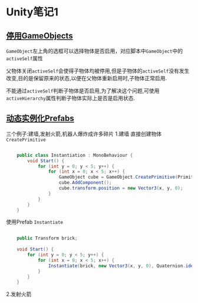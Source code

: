 # Unity笔记1

## [停用GameObjects](https://docs.unity3d.com/Manual/DeactivatingGameObjects.html)
`GameObject`左上角的选框可以选择物体是否启用，对应脚本中`GameObject`中的`activeSelf`属性

父物体关闭`activeSelf`会使得子物体均被停用,但是子物体的`activeSelf`没有发生改变,目的是保留原来的状态,以便在父物体重新启用时,子物体正常启用.

不能通过`activeSelf`判断子物体是否启用,为了解决这个问题,可使用`activeHierarchy`属性判断子物体实际上是否是启用状态.

## [动态实例化Prefabs](https://docs.unity3d.com/Manual/InstantiatingPrefabs.html)
三个例子:建墙,发射火箭,机器人爆炸成许多碎片
1.建墙
直接创建物体 `CreatePrimitive`

```c#

	public class Instantiation : MonoBehaviour {
	    void Start() {
	        for (int y = 0; y < 5; y++) {
	            for (int x = 0; x < 5; x++) {
	                GameObject cube = GameObject.CreatePrimitive(PrimitiveType.Cube);
	                cube.AddComponent();
	                cube.transform.position = new Vector3(x, y, 0);
	            }
	        }
	    }
	}
```
使用Prefab `Instantiate`

```c#

	public Transform brick;
	
	void Start() {
	    for (int y = 0; y < 5; y++) {
	        for (int x = 0; x < 5; x++) {
	            Instantiate(brick, new Vector3(x, y, 0), Quaternion.identity);
	        }
	    }
	}
```
2.发射火箭

